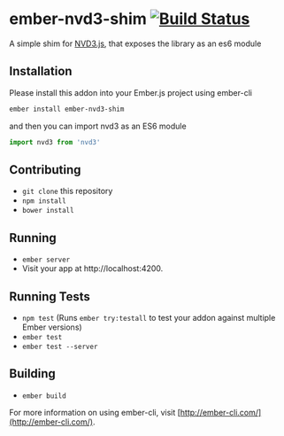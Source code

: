 # ember-nvd3-shim [![Build Status](https://travis-ci.org/levanto-financial/ember-nvd3-shim.svg?branch=master)](https://travis-ci.org/levanto-financial/ember-nvd3-shim)

A simple shim for [NVD3.js](http://nvd3.org), that exposes the library as an es6 module

## Installation

Please install this addon into your Ember.js project using ember-cli
```sh
ember install ember-nvd3-shim
```

and then you can import nvd3 as an ES6 module

```js
import nvd3 from 'nvd3'

```

## Contributing

* `git clone` this repository
* `npm install`
* `bower install`

## Running

* `ember server`
* Visit your app at http://localhost:4200.

## Running Tests

* `npm test` (Runs `ember try:testall` to test your addon against multiple Ember versions)
* `ember test`
* `ember test --server`

## Building

* `ember build`

For more information on using ember-cli, visit [http://ember-cli.com/](http://ember-cli.com/).
